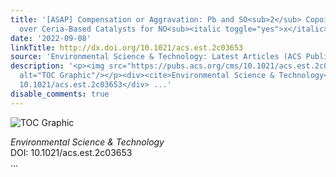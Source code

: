 ```yaml
---
title: '[ASAP] Compensation or Aggravation: Pb and SO<sub>2</sub> Copoisoning Effects
  over Ceria-Based Catalysts for NO<sub><italic toggle="yes">x</italic></sub> Reduction'
date: '2022-09-08'
linkTitle: http://dx.doi.org/10.1021/acs.est.2c03653
source: 'Environmental Science & Technology: Latest Articles (ACS Publications)'
description: '<p><img src="https://pubs.acs.org/cms/10.1021/acs.est.2c03653/asset/images/medium/es2c03653_0007.gif"
  alt="TOC Graphic"/></p><div><cite>Environmental Science & Technology</cite></div><div>DOI:
  10.1021/acs.est.2c03653</div> ...'
disable_comments: true
---
```

<p><img src="https://pubs.acs.org/cms/10.1021/acs.est.2c03653/asset/images/medium/es2c03653_0007.gif" alt="TOC Graphic"/></p><div><cite>Environmental Science & Technology</cite></div><div>DOI: 10.1021/acs.est.2c03653</div> ...